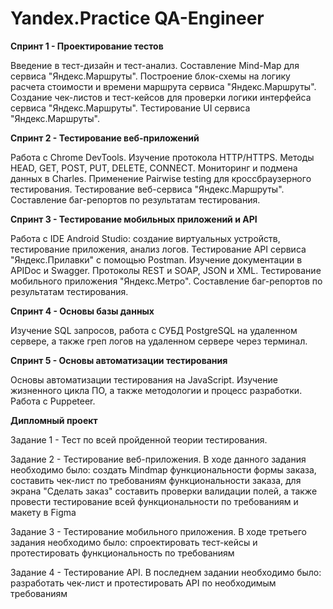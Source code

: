 # Yandex.Practice QA-Engineer
**Спринт 1 - Проектирование тестов**

Введение в тест-дизайн и тест-анализ. Составление Mind-Map для сервиса "Яндекс.Маршруты". Построение блок-схемы на логику расчета стоимости и времени маршрута сервиса "Яндекс.Маршруты". Создание чек-листов и тест-кейсов для проверки логики интерфейса сервиса "Яндекс.Маршруты". Тестирование UI сервиса "Яндекс.Маршруты".

**Спринт 2 - Тестирование веб-приложений**

Работа с Chrome DevTools. Изучение протокола HTTP/HTTPS. Методы HEAD, GET, POST, PUT, DELETE, CONNECT. Мониторинг и подмена данных в Charles. Применение Pairwise testing для кроссбраузерного тестирования. Тестирование веб-сервиса "Яндекс.Маршруты". Составление баг-репортов по результатам тестирования.

**Спринт 3 - Тестирование мобильных приложений и API**

Работа с IDE Android Studio: создание виртуальных устройств, тестирование приложения, анализ логов. Тестирование API сервиса "Яндекс.Прилавки" с помощью Postman. Изучение документации в APIDoc и Swagger. Протоколы REST и SOAP, JSON и XML. Тестирование мобильного приложения "Яндекс.Метро". Составление баг-репортов по результатам тестирования.

**Спринт 4 - Основы базы данных**

Изучение SQL запросов, работа с СУБД PostgreSQL на удаленном сервере, а также греп логов на удаленном сервере через терминал.

**Спринт 5 - Основы автоматизации тестирования**

Основы автоматизации тестирования на JavaScript. Изучение жизненного цикла ПО, а также методологии и процесс разработки. Работа с Puppeteer.

**Дипломный проект**

Задание 1 - Тест по всей пройденной теории тестирования.

Задание 2 - Тестирование веб-приложения. В ходе данного задания необходимо было: создать Mindmap функциональности формы заказа, составить чек-лист по требованиям функциональности заказа, для экрана "Сделать заказ" составить проверки валидации полей, а также провести тестирование всей функциональности по требованиям и макету в Figma

Задание 3 - Тестирование мобильного приложения. В ходе третьего задания необходимо было: спроектировать тест-кейсы и протестировать функциональность по требованиям

Задание 4 - Тестирование API. В последнем задании необходимо было: разработать чек-лист и протестировать API по необходимым требованиям
